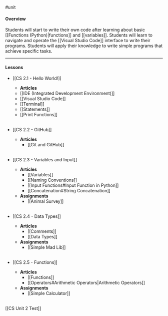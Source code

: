 #unit

#### Overview
Students will start to write their own code after learning about basic [[Functions (Python)|functions]] and [[variables]]. Students will learn to navigate and operate the [[Visual Studio Code]] interface to write their programs. Students will apply their knowledge to write simple programs that achieve specific tasks.

---
#### Lessons

* [[CS 2.1 - Hello World!]]
	* **Articles**
	* [[IDE (Integrated Development Environment)]]
	* [[Visual Studio Code]]
	* [[Terminal]]
	* [[Statements]]
	* [[Print Functions]]<br><br>
		
* [[CS 2.2 - GitHub]]
	* **Articles**
		* [[Git and GitHub]]<br><br>

* [[CS 2.3 - Variables and Input]]
	* **Articles**
		* [[Variables]]
		* [[Naming Conventions]]
		* [[Input Functions#Input Function in Python]]
		* [[Concatenation#String Concatenation]]
	* **Assignments**
		* [[Animal Survey]]<br><br>

* [[CS 2.4 - Data Types]]
	* **Articles**
		* [[Comments]]
		* [[Data Types]]
	* **Assignments**
		* [[Simple Mad Lib]]<br><br>

* [[CS 2.5 - Functions]]
	* **Articles**
		* [[Functions]]
		* [[Operators#Arithmetic Operators|Arithmetic Operators]]
	* **Assignments**
		* [[Simple Calculator]]<br><br>

[[CS Unit 2 Test]]
